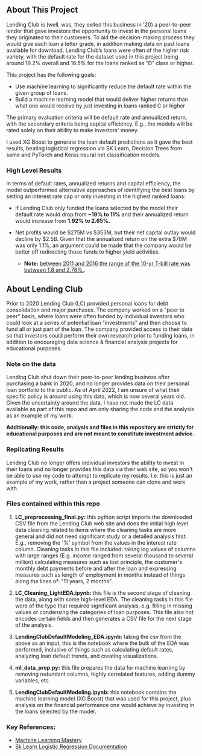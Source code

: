 ## About This Project 
Lending Club is (well, was, they exited this business in '20) a peer-to-peer lender that gave investors the opportunity to invest in the personal loans they originated to their customers. To aid the decision-making process they would give each loan a letter grade, in addition making data on past loans available for download. Lending Club’s loans were often of the higher risk variety, with the default rate for the dataset used in this project being around 19.2% overall and 16.5% for the loans ranked as “D” class or higher. 

This project has the following goals:  

* Use machine learning to significantly reduce the default rate within the given group of loans.
* Build a machine learning model that would deliver higher returns than what one would receive by just investing in loans ranked C or higher  

The primary evaluation criteria will be default rate and annualized return, with the secondary criteria being capital efficiency. E.g., the models will be rated solely on their ability to make investors' money. 

I used XG Boost to generate the loan default predictions as it gave the best results, beating logistical regression via SK Learn, Decision Trees from same and PyTorch and Keras neural net classification models.  

### High Level Results

In terms of default rates, annualized returns and capital efficiency, the model outperformed alternative approaches of identifying the best loans by setting an interest rate cap or only investing in the highest ranked loans: 

* If Lending Club only funded the loans selected by the model their default rate would drop from **~19% to 11%** and their annualized return would increase from **1.92% to 2.65%.** 

* Net profits would be $275M vs $353M, but their net capital outlay would decline by $2.5B. Given that the annualized return on the extra $78M was only 1.1%, an argument could be made that the company would be better off redirecting those funds to higher yield activities.  

    * **Note:** [between 2011 and 2016 the range of the 10-yr T-bill rate was between 1.8 and 2.78%.](https://www.macrotrends.net/2016/10-year-treasury-bond-rate-yield-chart).  

## About Lending Club

Prior to 2020 Lending Club (LC) provided personal loans for debt consolidation and major purchases. The company worked on a "peer to peer" basis, where loans were often funded by individual investors who could look at a series of potential loan "investments" and then choose to fund all or just part of the loan. The company provided access to their data so that investors could perform their own research prior to funding loans, in addition to encouraging data science & financial analysis projects for educational purposes. 

### Note on the data
Lending Club shut down their peer-to-peer lending business after purchasing a bank in 2020, and no longer provides data on their personal loan portfolio to the public. As of April 2022, I am unsure of what their specific policy is around using this data, which is now several years old. Given the uncertainty around the data, I have not made the LC data available as part of this repo and am only sharing the code and the analysis as an example of my work. 

**Additionally: this code, analysis and files in this repository are strictly for educational purposes and are not meant to constitute investment advice.** 

### Replicating Results

Lending Club no longer offers individual investors the ability to invest in their loans and no longer provides this data via their web site, so you won't be able to use my code to attempt to replicate my results. I.e. this is just an example of my work, rather than a project someone can clone and work with. 

### Files contained within this repo

1) **LC_preprocessing_final.py:** this python script imports the downloaded CSV file from the Lending Club web site and does the initial high level data cleaning related to items where the cleaning tasks are more general and did not need significant study or a detailed analysis first. E.g., removing the '%' symbol from the values in the interest rate column. Cleaning tasks in this file included: taking log values of columns with large ranges (E.g. income ranged from several thousand to several million) calculating measures such as lost principle, the customer's monthly debt payments before and after the loan and expressing measures such as length of employment in months  instead of things along the lines of: "11 years, 2 months". 

2) **LC_Cleaning_LightEDA.ipynb:** this file is the second stage of cleaning the data, along with some high-level EDA. The cleaning tasks in this file were of the type that required significant analysis, e.g. filling in missing values or condensing the categories of loan purposes. This file also hot encodes certain fields and then generates a CSV file for the next stage of the analysis.

3) **LendingClubDefaultModeling_EDA.ipynb:** taking the csv from the above as an input, this is the notebook where the bulk of the EDA was performed, inclusive of things such as calculating default rates, analyzing loan default trends, and creating visualizations.  

4) **ml_data_prep.py:** this file prepares the data for machine learning by removing redundant columns, highly correlated features, adding dummy variables, etc.

5) **LendingClubDefaultModeling.ipynb:** this notebook contains the machine learning model (XG Boost) that was used for this project, plus analysis on the financial performance one would achieve by investing in the loans selected by the model. 

### Key References:
* [Machine Learning Mastery](https://machinelearningmastery.com/)
* [Sk Learn Logistic Regression Documentation](https://scikit-learn.org/stable/modules/generated/sklearn.linear_model.LogisticRegression.html)